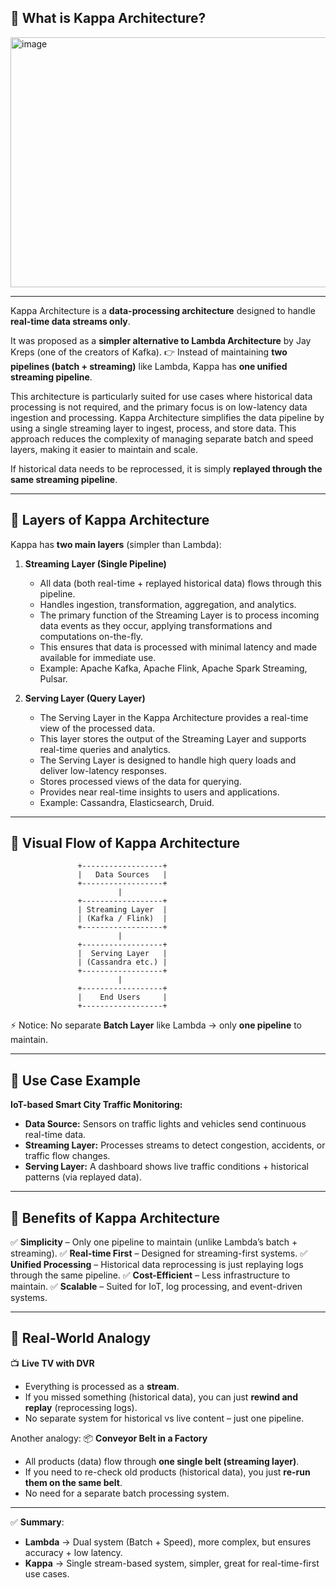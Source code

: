 ## 🔹 What is Kappa Architecture?

<img width="900" height="400" alt="image" src="https://github.com/user-attachments/assets/3652f983-0618-499a-8dd9-8f32e98eb8cf" />

---

Kappa Architecture is a **data-processing architecture** designed to handle **real-time data streams only**.

It was proposed as a **simpler alternative to Lambda Architecture** by Jay Kreps (one of the creators of Kafka).
👉 Instead of maintaining **two pipelines (batch + streaming)** like Lambda, Kappa has **one unified streaming pipeline**.

This architecture is particularly suited for use cases where historical data processing is not required, and the primary focus is on low-latency data ingestion and processing. 
Kappa Architecture simplifies the data pipeline by using a single streaming layer to ingest, process, and store data. 
This approach reduces the complexity of managing separate batch and speed layers, making it easier to maintain and scale.

If historical data needs to be reprocessed, it is simply **replayed through the same streaming pipeline**.

---

## 🔹 Layers of Kappa Architecture

Kappa has **two main layers** (simpler than Lambda):

1. **Streaming Layer (Single Pipeline)**

   * All data (both real-time + replayed historical data) flows through this pipeline.
   * Handles ingestion, transformation, aggregation, and analytics.
   * The primary function of the Streaming Layer is to process incoming data events as they occur, applying transformations and computations on-the-fly.
   * This ensures that data is processed with minimal latency and made available for immediate use.
   * Example: Apache Kafka, Apache Flink, Apache Spark Streaming, Pulsar.

2. **Serving Layer (Query Layer)**

   * The Serving Layer in the Kappa Architecture provides a real-time view of the processed data.
   * This layer stores the output of the Streaming Layer and supports real-time queries and analytics.
   * The Serving Layer is designed to handle high query loads and deliver low-latency responses.
   * Stores processed views of the data for querying.
   * Provides near real-time insights to users and applications.
   * Example: Cassandra, Elasticsearch, Druid.

---

## 🔹 Visual Flow of Kappa Architecture

```
               +------------------+
               |   Data Sources   |
               +------------------+
                        |
               +------------------+
               | Streaming Layer  |
               | (Kafka / Flink)  |
               +------------------+
                        |
               +------------------+
               |  Serving Layer   |
               | (Cassandra etc.) |
               +------------------+
                        |
               +------------------+
               |    End Users     |
               +------------------+
```

⚡ Notice: No separate **Batch Layer** like Lambda → only **one pipeline** to maintain.

---

## 🔹 Use Case Example

**IoT-based Smart City Traffic Monitoring:**

* **Data Source:** Sensors on traffic lights and vehicles send continuous real-time data.
* **Streaming Layer:** Processes streams to detect congestion, accidents, or traffic flow changes.
* **Serving Layer:** A dashboard shows live traffic conditions + historical patterns (via replayed data).

---

## 🔹 Benefits of Kappa Architecture

✅ **Simplicity** – Only one pipeline to maintain (unlike Lambda’s batch + streaming).
✅ **Real-time First** – Designed for streaming-first systems.
✅ **Unified Processing** – Historical data reprocessing is just replaying logs through the same pipeline.
✅ **Cost-Efficient** – Less infrastructure to maintain.
✅ **Scalable** – Suited for IoT, log processing, and event-driven systems.

---

## 🔹 Real-World Analogy

📺 **Live TV with DVR**

* Everything is processed as a **stream**.
* If you missed something (historical data), you can just **rewind and replay** (reprocessing logs).
* No separate system for historical vs live content – just one pipeline.

Another analogy:
📦 **Conveyor Belt in a Factory**

* All products (data) flow through **one single belt (streaming layer)**.
* If you need to re-check old products (historical data), you just **re-run them on the same belt**.
* No need for a separate batch processing system.

---

✅ **Summary**:

* **Lambda** → Dual system (Batch + Speed), more complex, but ensures accuracy + low latency.
* **Kappa** → Single stream-based system, simpler, great for real-time-first use cases.

